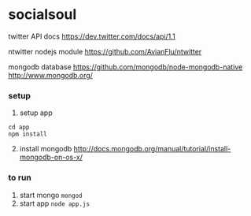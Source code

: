 socialsoul
==========

twitter API docs
https://dev.twitter.com/docs/api/1.1

ntwitter nodejs module
https://github.com/AvianFlu/ntwitter

mongodb database
https://github.com/mongodb/node-mongodb-native
http://www.mongodb.org/



### setup

1. setup app
```
cd app
npm install
```
2. install mongodb http://docs.mongodb.org/manual/tutorial/install-mongodb-on-os-x/


### to run
1. start mongo ```mongod```
2. start app ```node app.js```